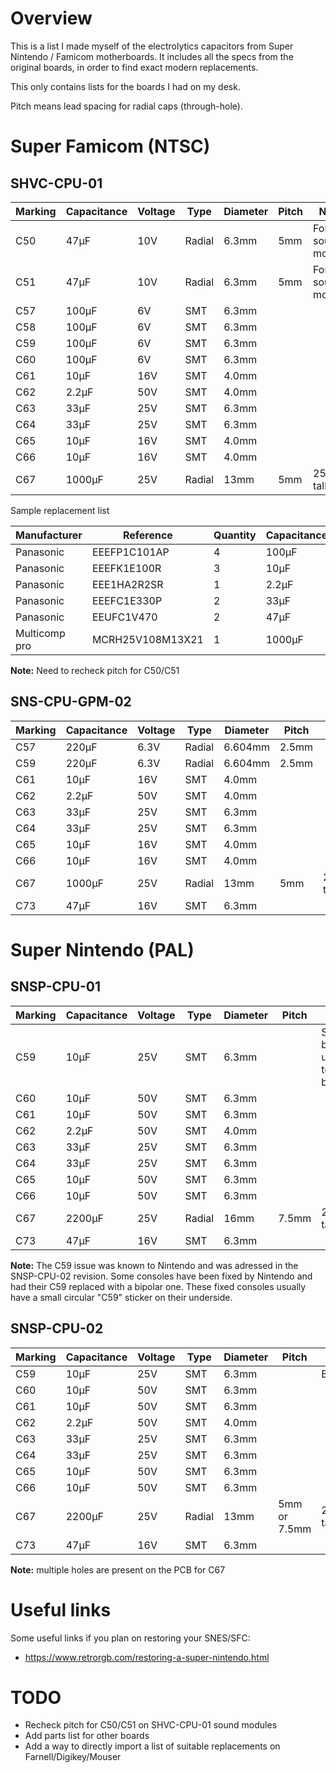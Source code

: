
# Overview

This is a list I made myself of the electrolytics capacitors from Super Nintendo / Famicom motherboards.
It includes all the specs from the original boards, in order to find exact modern replacements.

This only contains lists for the boards I had on my desk.


Pitch means lead spacing for radial caps (through-hole).

# Super Famicom (NTSC)

## SHVC-CPU-01

| Marking | Capacitance | Voltage | Type   | Diameter | Pitch | Note             |
|---------|-------------|---------|--------|----------|-------|------------------|
| C50     | 47µF        | 10V     | Radial | 6.3mm    | 5mm   | For sound module | -----
| C51     | 47µF        | 10V     | Radial | 6.3mm    | 5mm   | For sound module | -----
| C57     | 100µF       | 6V      | SMT    | 6.3mm    |       |                  | -----
| C58     | 100µF       | 6V      | SMT    | 6.3mm    |       |                  | -----
| C59     | 100µF       | 6V      | SMT    | 6.3mm    |       |                  | -----
| C60     | 100µF       | 6V      | SMT    | 6.3mm    |       |                  | -----
| C61     | 10µF        | 16V     | SMT    | 4.0mm    |       |                  | -----
| C62     | 2.2µF       | 50V     | SMT    | 4.0mm    |       |                  | -----
| C63     | 33µF        | 25V     | SMT    | 6.3mm    |       |                  | -----
| C64     | 33µF        | 25V     | SMT    | 6.3mm    |       |                  | -----
| C65     | 10µF        | 16V     | SMT    | 4.0mm    |       |                  | -----
| C66     | 10µF        | 16V     | SMT    | 4.0mm    |       |                  | -----
| C67     | 1000µF      | 25V     | Radial | 13mm     | 5mm   | 25mm tall        |


Sample replacement list

| Manufacturer  | Reference        | Quantity | Capacitance | Voltage | Type    | Diameter | Pitch |
|---------------|------------------|----------|-------------|---------|---------|----------|-------|
| Panasonic     | EEEFP1C101AP     | 4        | 100µF       | 6V      | SMT     | 6.3mm    |       |
| Panasonic     | EEEFK1E100R      | 3        | 10µF        | 16V     | SMT     | 4.0mm    |       |
| Panasonic     | EEE1HA2R2SR      | 1        | 2.2µF       | 50V     | SMT     | 4.0mm    |       |
| Panasonic     | EEEFC1E330P      | 2        | 33µF        | 25V     | SMT     | 6.3mm    |       |
| Panasonic     | EEUFC1V470       | 2        | 47µF        | 10V     | Radial  | 6.3mm    | 2.5mm |
| Multicomp pro | MCRH25V108M13X21 | 1        | 1000µF      | 25V     | Radial  | 13mm     | 5mm   |

**Note:** Need to recheck pitch for C50/C51


## SNS-CPU-GPM-02

| Marking | Capacitance | Voltage | Type   | Diameter | Pitch | Note      |
|---------|-------------|---------|--------|----------|-------|-----------|
| C57     | 220µF       | 6.3V    | Radial | 6.604mm  | 2.5mm |           |
| C59     | 220µF       | 6.3V    | Radial | 6.604mm  | 2.5mm |           |
| C61     | 10µF        | 16V     | SMT    | 4.0mm    |       |           |
| C62     | 2.2µF       | 50V     | SMT    | 4.0mm    |       |           |
| C63     | 33µF        | 25V     | SMT    | 6.3mm    |       |           |
| C64     | 33µF        | 25V     | SMT    | 6.3mm    |       |           |
| C65     | 10µF        | 16V     | SMT    | 4.0mm    |       |           |
| C66     | 10µF        | 16V     | SMT    | 4.0mm    |       |           |
| C67     | 1000µF      | 25V     | Radial | 13mm     | 5mm   | 25mm tall |
| C73     | 47µF        | 16V     | SMT    | 6.3mm    |       |           |


# Super Nintendo (PAL)

## SNSP-CPU-01

| Marking | Capacitance | Voltage | Type   | Diameter | Pitch | Note                         |
|---------|-------------|---------|--------|----------|-------|------------------------------|
| C59     | 10µF        | 25V     | SMT    | 6.3mm    |       | Should be updated to bipolar |
| C60     | 10µF        | 50V     | SMT    | 6.3mm    |       |                              |
| C61     | 10µF        | 50V     | SMT    | 6.3mm    |       |                              |
| C62     | 2.2µF       | 50V     | SMT    | 4.0mm    |       |                              |
| C63     | 33µF        | 25V     | SMT    | 6.3mm    |       |                              |
| C64     | 33µF        | 25V     | SMT    | 6.3mm    |       |                              |
| C65     | 10µF        | 50V     | SMT    | 6.3mm    |       |                              |
| C66     | 10µF        | 50V     | SMT    | 6.3mm    |       |                              |
| C67     | 2200µF      | 25V     | Radial | 16mm     | 7.5mm | 25mm tall                    |
| C73     | 47µF        | 16V     | SMT    | 6.3mm    |       |                              |

**Note:**
The C59 issue was known to Nintendo and was adressed in the SNSP-CPU-02 revision.
Some consoles have been fixed by Nintendo and had their C59 replaced with a bipolar one.
These fixed consoles usually have a small circular "C59" sticker on their underside.


## SNSP-CPU-02

| Marking | Capacitance | Voltage | Type   | Diameter | Pitch        | Note                         |
|---------|-------------|---------|--------|----------|--------------|------------------------------|
| C59     | 10µF        | 25V     | SMT    | 6.3mm    |              | Bipolar                      |
| C60     | 10µF        | 50V     | SMT    | 6.3mm    |              |                              |
| C61     | 10µF        | 50V     | SMT    | 6.3mm    |              |                              |
| C62     | 2.2µF       | 50V     | SMT    | 4.0mm    |              |                              |
| C63     | 33µF        | 25V     | SMT    | 6.3mm    |              |                              |
| C64     | 33µF        | 25V     | SMT    | 6.3mm    |              |                              |
| C65     | 10µF        | 50V     | SMT    | 6.3mm    |              |                              |
| C66     | 10µF        | 50V     | SMT    | 6.3mm    |              |                              |
| C67     | 2200µF      | 25V     | Radial | 13mm     | 5mm or 7.5mm | 25mm tall                    |
| C73     | 47µF        | 16V     | SMT    | 6.3mm    |              |                              |

**Note:** multiple holes are present on the PCB for C67



# Useful links

Some useful links if you plan on restoring your SNES/SFC:
- https://www.retrorgb.com/restoring-a-super-nintendo.html



# TODO

- Recheck pitch for C50/C51 on SHVC-CPU-01 sound modules
- Add parts list for other boards
- Add a way to directly import a list of suitable replacements on Farnell/Digikey/Mouser
